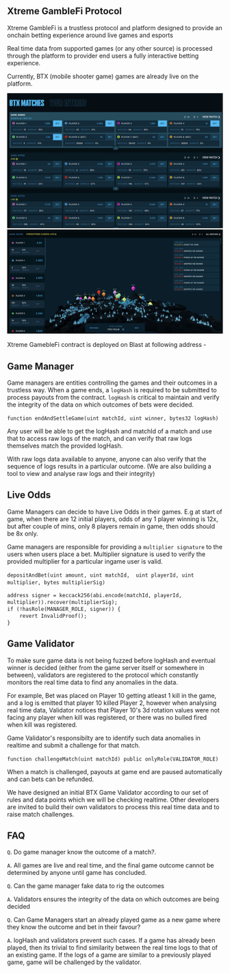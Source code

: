 ## Xtreme GambleFi Protocol

Xtreme GambleFi is a trustless protocol and platform designed to provide an onchain betting experience around live games and esports


Real time data from supported games (or any other source) is processed through the platform to provider end users a fully interactive betting experience.

Currently, BTX (mobile shooter game) games are already live on the platform.

<img src="https://raw.githubusercontent.com/glip-gg/xtreme-gamblefi/main/assets/screenshot1.png">

<img src="https://raw.githubusercontent.com/glip-gg/xtreme-gamblefi/main/assets/screenshot2.png">


Xtreme GamebleFi contract is deployed on Blast at following address - 


## Game Manager

Game managers are entities controlling the games and their outcomes in a trustless way. When a game ends, a `logHash` is required to be submitted to process payouts from the contract. `logHash` is critical to maintain and verify the integrity of the data on which outcomes of bets were decided.

`function endAndSettleGame(uint matchId, uint winner, bytes32 logHash)`

Any user will be able to get the logHash and matchId of a match and use that to access raw logs of the match, and can verify that raw logs themselves match the provided logHash.

With raw logs data available to anyone, anyone can also verify that the sequence of logs results in a particular outcome. 
(We are also building a tool to view and analyse raw logs and their integrity)

## Live Odds

Game Managers can decide to have Live Odds in their games. E.g at start of game, when there are 12 initial players, odds of any 1 player winning is 12x, but after couple of mins, only 8 players remain in game, then odds should be 8x only.

Game managers are responsible for providing a `multiplier signature` to the users when users place a bet. Multiplier signature is used to verify the provided multiplier for a particular ingame user is valid.

`
depositAndBet(uint amount,
            uint matchId, 
            uint playerId,
            uint multiplier,
            bytes multiplierSig)
`
```solidity
address signer = keccack256(abi.encode(matchId, playerId, multiplier)).recover(multiplierSig);
if (!hasRole(MANAGER_ROLE, signer)) {
    revert InvalidProof();
}
```
## Game Validator

To make sure game data is not being fuzzed before logHash and eventual winner is decided (either from the game server itself or somewhere in between), validators are registered to the protocol which constantly monitors the real time data to find any anomalies in the data.

For example,
Bet was placed on Player 10 getting atleast 1 kill in the game, and a log is emitted that player 10 killed Player 2, however when analysing real time data, Validator notices that Player 10's 3d rotation values were not facing any player when kill was registered, or there was no bulled fired when kill was registered. 

Game Validator's responsibilty are to identify such data anomalies in realtime and submit a challenge for that match.

`
function challengeMatch(uint matchId) public onlyRole(VALIDATOR_ROLE)
`

When a match is challenged, payouts at game end are paused automatically and can bets can be refunded.

We have designed an initial BTX Game Validator according to our set of rules and data points which we will be checking realtime. Other developers are invited to build their own validators to process this real time data and to raise match challenges.


## FAQ

`Q`. Do game manager know the outcome of a match?.

`A`. All games are live and real time, and the final game outcome cannot be determined by anyone until game has concluded.


`Q`. Can the game manager fake data to rig the outcomes

`A`. Validators ensures the integrity of the data on which outcomes are being decided

`Q`. Can Game Managers start an already played game as a new game where they know the outcome and bet in their favour?

`A`. logHash and validators prevent such cases. If a game has already been played, then its trivial to find similarity between the real time logs to that of an existing game.
If the logs of a game are similar to a previously played game, game will be challenged by the validator.
